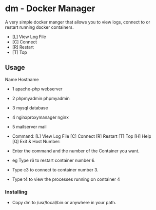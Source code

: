 # dm - Docker Manager

A very simple docker manger that allows you to view logs, connect to or restart running docker containers.

* [L] View Log File
* [C] Connect
* [R] Restart 
* [T] Top

## Usage

Name                             Hostname
* 1  apache-php                    webserver
* 2  phpmyadmin                    phpmyadmin
* 3  mysql                         database
* 4  nginxproxymanager             nginx
* 5  mailserver                    mail
* Command: [L] View Log File [C] Connect [R] Restart [T] Top [H] Help [Q] Exit & Host Number:

* Enter the command and the number of the Container you want.
*   eg Type r6 to restart container number 6.
*   Type c3 to connect to container number 3.
*   Type t4 to view the processes running on container 4

### Installing

* Copy dm to /usr/local/bin or anywhere in your path.
